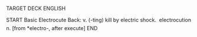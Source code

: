 TARGET DECK
ENGLISH

START
Basic
Electrocute
Back: v. (-ting) kill by electric shock.  electrocution n. [from *electro-, after execute]
END
